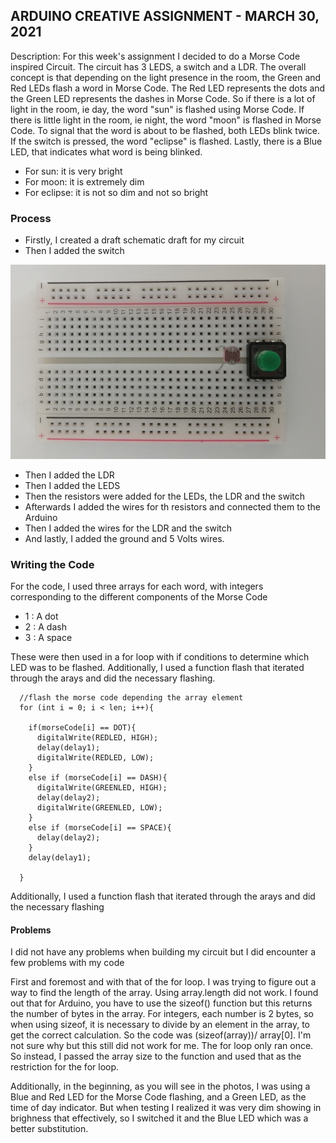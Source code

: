 ## ARDUINO CREATIVE ASSIGNMENT - MARCH 30, 2021
Description: For this week's assignment I decided to do a Morse Code inspired Circuit. The circuit has 3 LEDS, a switch and a LDR. The overall concept is that 
depending on the light presence in the room, the Green and Red LEDs flash a word in Morse Code. The Red LED represents
the dots and the Green LED represents the dashes in Morse Code. So if there is a lot of light in the room, ie day, the word
"sun" is flashed using Morse Code. If there is little light in the room, ie night, the word "moon" is flashed in Morse Code.
To signal that the word is about to be flashed, both LEDs blink twice. If the switch is pressed, the word "eclipse" is flashed.
Lastly, there is a Blue LED, that indicates what word is being blinked.
 - For sun: it is very bright
 - For moon: it is extremely dim
 - For eclipse: it is not so dim and not so bright


### Process
 - Firstly, I created a draft schematic draft for my circuit
 - Then I added the switch

![](images/LDR.jpg)

 - Then I added the LDR
 - Then I added the LEDS
 - Then the resistors were added for the LEDs, the LDR and the switch
 - Afterwards I added the wires for th resistors and connected them to the Arduino
 - Then I added the wires for the LDR and the switch
 - And lastly, I added the ground and 5 Volts wires.
 
 ### Writing the Code
 For the code, I used three arrays for each word, with integers corresponding to the different components of the Morse Code
  - 1 : A dot
  - 2 : A dash
  - 3 : A space

These were then used in a for loop with if conditions to determine which LED was to be flashed. Additionally, I used a function flash that iterated through the arays and did the necessary flashing. 

````
  //flash the morse code depending the array element
  for (int i = 0; i < len; i++){
    
    if(morseCode[i] == DOT){
      digitalWrite(REDLED, HIGH);
      delay(delay1);
      digitalWrite(REDLED, LOW);
    }
    else if (morseCode[i] == DASH){
      digitalWrite(GREENLED, HIGH);
      delay(delay2);
      digitalWrite(GREENLED, LOW);      
    }
    else if (morseCode[i] == SPACE){
      delay(delay2);
    }
    delay(delay1);
    
  }
````

Additionally, I used a function flash that iterated through the arays and did the necessary flashing

#### Problems
I did not have any problems when building my circuit but I did encounter a few problems with my code

First and foremost and with that of the for loop. I was trying to figure out a way to find the length of 
the array. Using array.length did not work. I found out that for Arduino, you have to use the sizeof() function but this returns the number of bytes in the array.
For integers, each number is 2 bytes, so when using sizeof, it is necessary to divide by an element in the array, to get the correct calculation.
So the code was (sizeof(array))/ array[0]. I'm not sure why but this still did not work for me. The for loop only ran once. 
So instead, I passed the array size to the function and used that as the restriction for the for loop.

Additionally, in the beginning, as you will see in the photos, I was using a Blue and Red LED for the Morse Code flashing, and a 
Green LED, as the time of day indicator. But when testing I realized it was very dim showing in brighness that effectively,
so I switched it and the Blue LED which was a better substitution.
